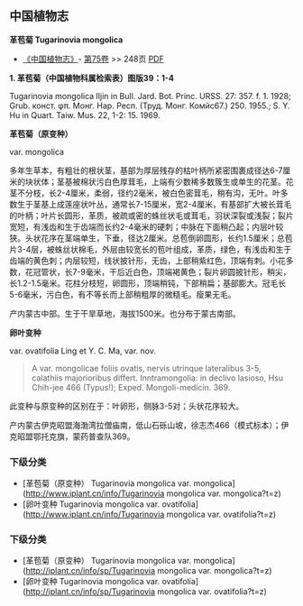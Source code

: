 
## 中国植物志

**革苞菊 Tugarinovia mongolica**

* [《中国植物志》](http://www.iplant.cn/frps)- [第75卷](http://www.iplant.cn/frps/vol/75) >> 248页 [PDF](http://www.iplant.cn/frps/pdf/75/248.PDF)

**1. 革苞菊（中国植物科属检索表）图版39：1-4**

Tugarinovia mongolica Iljin in Bull. Jard. Bot. Princ. URSS. 27: 357. f. 1. 1928; Grub. конст. φπ. Монг. Нар. Респ. (Труд. Монг. Комйс67.) 250. 1955.; S. Y. Hu in Quart. Taiw. Mus. 22, 1-2: 15. 1969.

**革苞菊（原变种）**

var. mongolica

多年生草本，有粗壮的根状茎，基部为厚层残存的枯叶柄所紧密围裹成径达6-7厘米的块状体；茎基被棉状污白色厚茸毛，上端有少数稀多数簇生或单生的花茎。花茎不分枝，长2-4厘米，柔弱，径约2毫米，被白色密茸毛，稍有沟，无叶。叶多数生于茎基上成莲座状叶丛，通常长7-15厘米，宽2-4厘米，有基部扩大被长茸毛的叶柄；叶片长圆形，革质，被疏或密的蛛丝状毛或茸毛，羽状深裂或浅裂；裂片宽短，有浅齿和生于齿端而长约2-4毫米的硬刺；中脉在下面稍凸起；内层叶较狭。头状花序在茎端单生，下垂，径达2厘米。总苞倒卵圆形，长约1.5厘米；总苞片3-4层，被蛛丝状棉毛，外层由较宽长的苞叶组成，革质，绿色，有浅齿和生于齿端的黄色刺；内层较短，线状披针形，无齿，上部稍紫红色，顶端有刺。小花多数，花冠管状，长7-9毫米，干后近白色，顶端褐黄色；裂片卵圆披针形，稍尖，长1.2-1.5毫米。花柱分枝短，卵圆形，顶端稍钝，下部稍扁；基部膨大。冠毛长5-6毫米，污白色，有不等长而上部稍粗厚的微糙毛。瘦果无毛。

产内蒙古中部。生于干旱草地，海拔1500米。也分布于蒙古南部。

**卵叶变种**

var. ovatifolia Ling et Y. C. Ma, var. nov.

>  A var. mongolicae foliis ovatis, nervis utrinque lateralibus 3-5, calathiis majorioribus differt. Inntramongolia: in declivo lasioso, Hsu Chih-jee 466 (Typus!); Exped. Mongoli-medicin. 369.

此变种与原变种的区别在于：叶卵形，侧脉3-5对；头状花序较大。

产内蒙古伊克昭盟海渤湾拉僧庙南，低山石砾山坡，徐志杰466（模式标本）；伊克昭盟鄂托克旗，蒙药普查队369。

### 下级分类
* [革苞菊（原变种）  Tugarinovia mongolica var. mongolica](http://www.iplant.cn/info/Tugarinovia mongolica var. mongolica?t=z)
* [卵叶变种  Tugarinovia mongolica var. ovatifolia](http://www.iplant.cn/info/Tugarinovia mongolica var. ovatifolia?t=z)

### 下级分类
* [革苞菊（原变种）  Tugarinovia mongolica var. mongolica](http://iplant.cn/info/sp/Tugarinovia mongolica var. mongolica?t=z)
* [卵叶变种  Tugarinovia mongolica var. ovatifolia](http://iplant.cn/info/sp/Tugarinovia mongolica var. ovatifolia?t=z)
